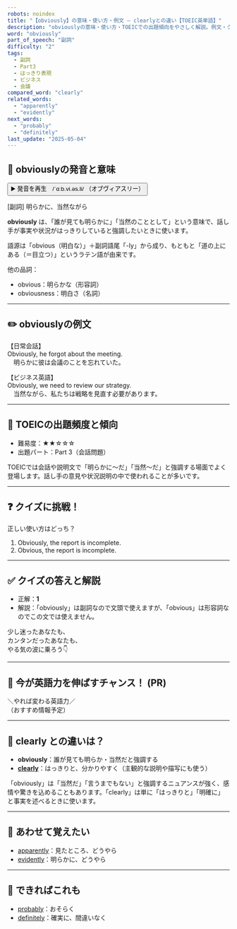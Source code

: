 ```yaml
---
robots: noindex
title: "【obviously】の意味・使い方・例文 ― clearlyとの違い【TOEIC英単語】"
description: "obviouslyの意味・使い方・TOEICでの出題傾向をやさしく解説。例文・クイズ付きでclearlyとの違いもわかりやすく学べます。"
word: "obviously"
part_of_speech: "副詞"
difficulty: "2"
tags:
  - 副詞
  - Part3
  - はっきり表現
  - ビジネス
  - 会議
compared_word: "clearly"
related_words:
  - "apparently"
  - "evidently"
next_words:
  - "probably"
  - "definitely"
last_update: "2025-05-04"
---
```


## 🔰 obviouslyの発音と意味

<button class="play-audio" onclick="playTTS('obviously')">
  <span class="play-audio-main">
    ▶️ 発音を再生　/ˈɑːb.vi.əs.li/
  </span>
  <span class="play-audio-sub">
    （オブヴィアスリー）
  </span>
</button>

[副詞] 明らかに、当然ながら

**obviously** は、「誰が見ても明らかに」「当然のこととして」という意味で、話し手が事実や状況がはっきりしていると強調したいときに使います。

語源は「obvious（明白な）」＋副詞語尾「-ly」から成り、もともと「道の上にある（＝目立つ）」というラテン語が由来です。

他の品詞：  
- obvious：明らかな（形容詞）
- obviousness：明白さ（名詞）

---

## ✏️ obviouslyの例文

【日常会話】  
Obviously, he forgot about the meeting.  
　明らかに彼は会議のことを忘れていた。

【ビジネス英語】  
Obviously, we need to review our strategy.  
　当然ながら、私たちは戦略を見直す必要があります。

---

## 🎯 TOEICの出題頻度と傾向

- 難易度：★★☆☆☆
- 出題パート：Part 3（会話問題）

TOEICでは会話や説明文で「明らかに～だ」「当然～だ」と強調する場面でよく登場します。話し手の意見や状況説明の中で使われることが多いです。

---

## ❓ クイズに挑戦！

正しい使い方はどっち？

1. Obviously, the report is incomplete.  
2. Obvious, the report is incomplete.

---

## ✅ クイズの答えと解説

- 正解：**1**
- 解説：「obviously」は副詞なので文頭で使えますが、「obvious」は形容詞なのでこの文では使えません。

少し迷ったあなたも、  
カンタンだったあなたも、  
やる気の波に乗ろう👇️

---

## 🚀 今が英語力を伸ばすチャンス！ (PR)

<div class="info-center">
＼やれば変わる英語力／<br>  
（おすすめ情報予定）
</div>

---

## 🤔  clearly との違いは？

- **obviously**：誰が見ても明らか・当然だと強調する
- **[clearly](/word/clearly)**：はっきりと、分かりやすく（主観的な説明や描写にも使う）

「obviously」は「当然だ」「言うまでもない」と強調するニュアンスが強く、感情や驚きを込めることもあります。「clearly」は単に「はっきりと」「明確に」と事実を述べるときに使います。

---

## 🧩 あわせて覚えたい

- [apparently](/word/apparently)：見たところ、どうやら
- [evidently](/word/evidently)：明らかに、どうやら

---

## 📖 できればこれも

- [probably](/word/probably)：おそらく
- [definitely](/word/definitely)：確実に、間違いなく

<!-- cvid: aid37_bid28 -->
